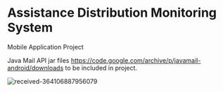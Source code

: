 # Assistance Distribution Monitoring System
Mobile Application Project

Java Mail API jar files https://code.google.com/archive/p/javamail-android/downloads to be included in project.
<p>
<img src="https://i.ibb.co/RchSMGb/received-364106887956079.webp" alt="received-364106887956079" border="0">
</p>
